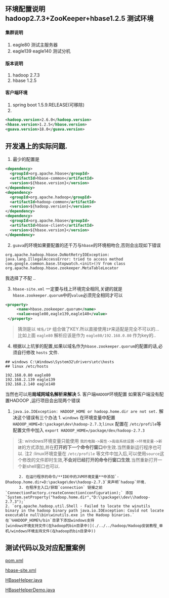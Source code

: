 ## 环境配置说明 hadoop2.7.3+ZooKeeper+hbase1.2.5 测试环境

#### 集群说明
1. eagle80 测试主服务器
2. eagle139 eagle140 测试分机

#### 版本说明
1. hadoop 2.7.3
2. hbase 1.2.5

#### 客户端环境
1. spring boot 1.5.9.RELEASE(可移除)
2.
```xml
<hadoop.version>2.6.0</hadoop.version>
<hbase.version>1.2.5</hbase.version>
<guava.version>18.0</guava.version>
```


## 开发遇上的实际问题.

1. 最少的配置是

  ```xml
  <dependency>
    <groupId>org.apache.hbase</groupId>
    <artifactId>hbase-common</artifactId>
    <version>${hbase.version}</version>
  </dependency>
  <dependency>
    <groupId>org.apache.hadoop</groupId>
    <artifactId>hadoop-common</artifactId>
    <version>${hadoop.version}</version>
  </dependency>
  <dependency>
    <groupId>org.apache.hbase</groupId>
    <artifactId>hbase-client</artifactId>
    <version>${hbase.version}</version>
  </dependency>
  ```

2. `guava`的环境如果要配置的还千万与`hbase`的环境相吻合,否则会出现如下错误
  ```
  org.apache.hadoop.hbase.DoNotRetryIOException: java.lang.IllegalAccessError: tried to access method com.google.common.base.Stopwatch.<init>()V from class org.apache.hadoop.hbase.zookeeper.MetaTableLocator
  ```
  我选择了不配 ..

3. `hbase-site.xml` 一定要与线上环境完全相同,关键的就是`hbase.zookeeper.quorum`中的`value`必须完全相同才可以

  ```xml
  <property>
       <name>hbase.zookeeper.quorum</name>
       <value>eagle80,eagle139,eagle140</value>
   </property>
  ```
> 猜测是以 `域名/IP` 组合做了KEY.所以直接使用`IP`来适配是完全不可以的...
> 比如上面 `eagle80` 解析应该是作为 `eagle80/192.168.0.80` 作为key的..

4. 根据以上坑爹的配置,如果以域名作为`hbase.zookeeper.quorum`的配置的话,必须自行修改 `hosts` 文件.

  ```hosts
  ## windows C:\Windows\System32\drivers\etc\hosts
  ## linux /etc/hosts

  192.168.0.80 eagle80
  192.168.2.139 eagle139
  192.168.2.140 eagle140
  ```

  当然也可以用**局域网域名解析来解决**
5. 客户端`HADOOP`环境配置
   如果客户端没有配置HADOOP ,运行项目会出现两个错误
   1. `java.io.IOException: HADOOP_HOME or hadoop.home.dir are not set.`
      解决这个错误有三个办法
          1. `windows` 在环境变量中配置 `HADOOP_HOME=D:\package\dev\hadoop-2.7.3`;`linux` 配置在 `/etc/profile`等配置文件中加入 `export HADOOP_HOME=/package/dev/hadoop-2.7.3`

> 注: windows环境变量只能使用 `我的电脑->属性->高级系统设置->环境变量->新建`的方式添加,并在**打开的下一个命令行窗口**中生效.当然重新运行程序也可以.
> 注2 :linux环境变量在  `/etc/profile` 等文件中加入后,可以使用`source`这个修改的文件即时生效,**不会对已经打开的命令行窗口生效**.当然重新打开一个新shell窗口也可以.

          2. 在运行程序的命令/**IDE中的JVM环境变量**中添加`-Dhadoop.home.dir=D:\package\dev\hadoop-2.7.3`来声明`hadoop`环境.
          3. 在程序主入口/获取`connection` 链接之前`ConnectionFactory.createConnection(configuration);` 添加`System.setProperty("hadoop.home.dir","D:\\package\\dev\\hadoop-2.7.3");`
    2. `org.apache.hadoop.util.Shell - Failed to locate the winutils binary in the hadoop binary path java.io.IOException: Could not locate executable null\bin\winutils.exe in the Hadoop binaries.`
    在`%HADOOP_HOME%/bin`目录下添加windows支持
    [windows环境支持文件(在hadoop的bin目录中)](./../../hadoop/Hadoop安装教程_单机/windows环境支持文件(在hadoop的bin目录中))
## 测试代码以及对应配置案例
 [pom.xml](./附件/pom.xml)

 [hbase-site.xml](.\附件\hbase-site.xml)

 [HBaseHelper.java](.\附件\java\main\HBaseHelper.java)

 [HBaseHelperDemo.java](.\附件\java\test\HBaseHelperDemo.java)
